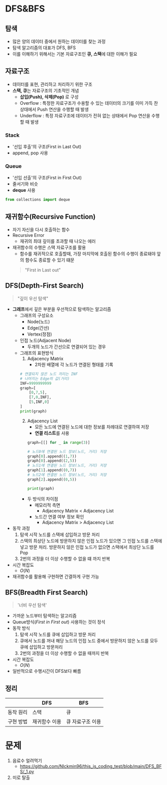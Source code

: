 # DFS&BFS

## 탐색
- 많은 양의 데이터 중에서 원하는 데이터를  찾는 과정
- 탐색 알고리즘의 대표가 DFS, BFS
- 이를 이해하기 위해서는 기본 자료구조인 **큐, 스택**에 대한 이해가 필요

## 자료구조
- 데이터를 표현, 관리하고 처리하기 위한 구조
- **스택, 큐**는 자료구조의 기초적인 개념
    - **삽입(Push), 삭제(Pop)** 로 구성
    - Overflow : 특정한 자료구조가 수용할 수 있는 데이터의 크기를 이미 가득 찬 상태에서 Push 연산을 수행할 때 발생
    - Underflow : 특정 자료구조에 데이터가 전혀 없는 상태에서 Pop 연산을 수행할 때 발생
### Stack
- '선입 후출'의 구조(First in Last Out)
- append, pop 사용
### Queue
- '선입 선출'의 구조(First in First Out)
- 줄서기와 비슷
- **deque** 사용
```python
from collections import deque
```
## 재귀함수(Recursive Function)
- 자기 자신을 다시 호출하는 함수
- Recursive Error
    - 재귀의 최대 깊이를 초과할 때 나오는 에러
- 재귀함수의 수행은 스택 자료구조를 활용
    - 함수를 재귀적으로 호출할때, 가장 마지막에 호출된 함수의 수행이 종료돼야 앞의 함수도 종료할 수 있기 떄문
    > "First in Last out"

## DFS(Depth-First Search)
> "깊이 우선 탐색"
- **그래프**에서 깊은 부분을 우선적으로 탐색하는 알고리즘
    - 그래프의 구성요소
        - Node(노드)
        - Edge(간선)
        - Vertex(정점)
    - 인접 노드(Adjacent Node)
        - 두개의 노드가 간선으로 연결되어 있는 경우
    - 그래프의 표현방식
        1. Adjacency Matrix
            - 2차원 배열에 각 노드가 연결된 형태를 기록
        ```python
        # 연결되지 않은 노드 끼리는 INF
        # 나머지는 Edge의 값(거리)
        INF=9999999999
        graph=[
            [0,7,5],
            [7,0,INF],
            [5,INF,0]
        ]
        print(graph)
        ```
        2. Adjacency List
            - 모든 노드에 연결된 노드에 대한 정보를 차례대로 연결하여 저장
            - **연결 리스트**를 사용
            ```python
            graph=[[] for _ in range(3)]

            # 노드0에 연결된 노드 정보(노드, 거리) 저장
            graph[0].append((1,7))
            graph[0].append((2,5))
            # 노드1에 연결된 노드 정보(노드, 거리) 저장
            graph[1].append((0,7))
            # 노드2에 연결된 노드 정보(노드, 거리) 저장
            graph[2].append((0,5))

            print(graph)
            ```
        - 두 방식의 차이점
            - 메모리적 측면
                - Adjacency Matrix < Adjacency List
            - 노드간 연결 여부 정보 확인
                - Adjacency Matrix > Adjacency List
- 동작 과정
    1. 탐색 시작 노드를 스택에 삽입하고 방문 처리
    2. 스택의 최상단 노드에 방문하지 않은 인접 노드가 있으면 그 인접 노드를 스택에 넣고 방문 처리. 방문하지 않은 인접 노드가 없으면 스택에서 최상단 노드를 Pop
    3. 2번의 과정을 더 이상 수행할 수 없을 떄 까지 반복
- 시간 복잡도
    - $O(N)$
- 재귀함수를 활용해 구현하면 간결하게 구현 가능

## BFS(Breadth First Search)
> '너비 우선 탐색'
- 가까운 노드부터 탐색하는 알고리즘
- Queue방식(*First in First out*) 사용하는 것이 정석
- 동작 방식
    1. 탐색 시작 노드를 큐에 삽입하고 방문 처리
    2. 큐에서 노드를 꺼내 해당 노드의 인접 노드 중에서 방문하지 않은 노드를 모두 큐에 삽입하고 방문처리
    3. 2번의 과정을 더 이상 수행할 수 없을 때까지 반복
- 시간 복잡도
    - $O(N)$
- 일반적으로 수행시간이 DFS보다 빠름

## 정리
| |DFS|BFS|
|---|---|---|
|동작 원리|스택|큐|
|구현 방법|재귀함수 이용|큐 자료구조 이용|

# 문제
1. 음료수 얼려먹기
    - https://github.com/NIckmin96/this_is_coding_test/blob/main/DFS_BFS/_1.py 
3. 미로 탈출
